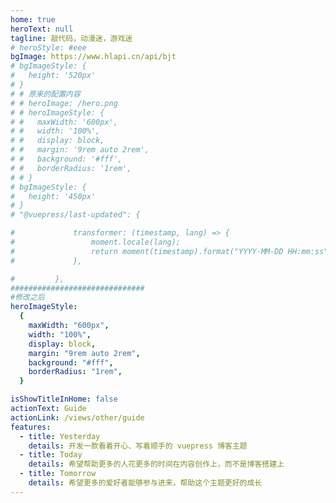 ```yaml
---
home: true
heroText: null
tagline: 敲代码，动漫迷，游戏迷
# heroStyle: #eee
bgImage: https://www.hlapi.cn/api/bjt
# bgImageStyle: {
#   height: '520px'
# }
# # 原来的配置内容
# # heroImage: /hero.png
# # heroImageStyle: {
# #   maxWidth: '600px',
# #   width: '100%',
# #   display: block,
# #   margin: '9rem auto 2rem',
# #   background: '#fff',
# #   borderRadius: '1rem',
# # }
# bgImageStyle: {
#   height: '450px'
# }
# "@vuepress/last-updated": {

#             transformer: (timestamp, lang) => {
#                 moment.locale(lang);
#                 return moment(timestamp).format("YYYY-MM-DD HH:mm:ss");
#             },

#         },
##############################
#修改之后
heroImageStyle:
  {
    maxWidth: "600px",
    width: "100%",
    display: block,
    margin: "9rem auto 2rem",
    background: "#fff",
    borderRadius: "1rem",
  }

isShowTitleInHome: false
actionText: Guide
actionLink: /views/other/guide
features:
  - title: Yesterday
    details: 开发一款看着开心、写着顺手的 vuepress 博客主题
  - title: Today
    details: 希望帮助更多的人花更多的时间在内容创作上，而不是博客搭建上
  - title: Tomorrow
    details: 希望更多的爱好者能够参与进来，帮助这个主题更好的成长
---
```


<style>
.anchor-down {
    display: block;
    margin: 12rem auto 0;
    bottom: 45px;
    width: 20px;
    height: 20px;
    font-size: 40px;
    text-align: center;
    animation: bounce-in 5s 3s infinite;
    position: absolute;
    left: 50%;
    bottom: 30%;
    margin-left: -10px;
    cursor: pointer;
}

@-webkit-keyframes bounce-in {
    0% {
        transform: translateY(0)
    }

    20% {
        transform: translateY(0)
    }

    50% {
        transform: translateY(-20px)
    }

    80% {
        transform: translateY(0)
    }

    to {
        transform: translateY(0)
    }
}

.anchor-down::before {
    content: "";
    width: 20px;
    height: 20px;
    display: block;
    border-right: 3px solid #fff;
    border-top: 3px solid #fff;
    transform: rotate(135deg);
    position: absolute;
    bottom: 10px;
}

.anchor-down::after {
    content: "";
    width: 20px;
    height: 20px;
    display: block;
    border-right: 3px solid #fff;
    border-top: 3px solid #fff;
    transform: rotate(135deg);
}

.hero {
    color: #eee;
}
</style>

<script>

export default {

    mounted() {
        const ifJanchor = document.getElementById("JanchorDown")
        ifJanchor && ifJanchor.parentNode.removeChild(ifJanchor);
        let a = document.createElement('a');
        a.id = 'JanchorDown';
        a.className = 'anchor-down';
        document.getElementsByClassName('hero')[0].append(a);
        let targetA = document.getElementById("JanchorDown");
        targetA.addEventListener('click', e => { // 添加点击事件
            this.scrollFn();
        })
    },

    methods: {
        scrollFn() {
            const windowH = document.getElementsByClassName('hero')[0].clientHeight; // 获取窗口高度
            document.documentElement.scrollTop = windowH; // 滚动条滚动到指定位置
        }
    }
}
</script>
